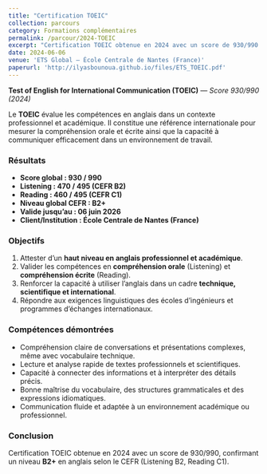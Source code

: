```yaml
---
title: "Certification TOEIC"
collection: parcours
category: Formations complémentaires
permalink: /parcour/2024-TOEIC
excerpt: "Certification TOEIC obtenue en 2024 avec un score de 930/990 (Listening B2, Reading C1, niveau global B2+)."
date: 2024-06-06
venue: 'ETS Global — École Centrale de Nantes (France)'
paperurl: 'http://ilyasbounoua.github.io/files/ETS_TOEIC.pdf'
---
```


**Test of English for International Communication (TOEIC)** — *Score 930/990 (2024)*

Le **TOEIC** évalue les compétences en anglais dans un contexte professionnel et académique. Il constitue une référence internationale pour mesurer la compréhension orale et écrite ainsi que la capacité à communiquer efficacement dans un environnement de travail.

### Résultats
- **Score global : 930 / 990**  
- **Listening : 470 / 495 (CEFR B2)**  
- **Reading : 460 / 495 (CEFR C1)**  
- **Niveau global CEFR : B2+**  
- **Valide jusqu’au : 06 juin 2026**  
- **Client/Institution : École Centrale de Nantes (France)**

### Objectifs
1. Attester d’un **haut niveau en anglais professionnel et académique**.  
2. Valider les compétences en **compréhension orale** (Listening) et **compréhension écrite** (Reading).  
3. Renforcer la capacité à utiliser l’anglais dans un cadre **technique, scientifique et international**.  
4. Répondre aux exigences linguistiques des écoles d’ingénieurs et programmes d’échanges internationaux.

### Compétences démontrées
- Compréhension claire de conversations et présentations complexes, même avec vocabulaire technique.  
- Lecture et analyse rapide de textes professionnels et scientifiques.  
- Capacité à connecter des informations et à interpréter des détails précis.  
- Bonne maîtrise du vocabulaire, des structures grammaticales et des expressions idiomatiques.  
- Communication fluide et adaptée à un environnement académique ou professionnel.

### Conclusion
Certification TOEIC obtenue en 2024 avec un score de 930/990, confirmant un niveau **B2+** en anglais selon le CEFR (Listening B2, Reading C1).  